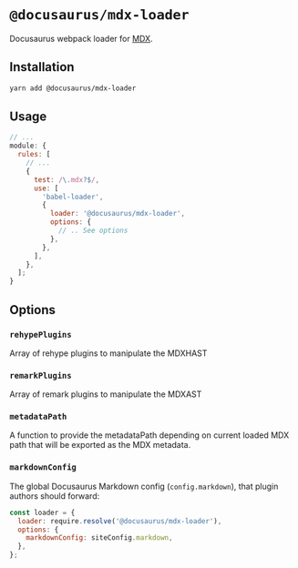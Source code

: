 # `@docusaurus/mdx-loader`

Docusaurus webpack loader for [MDX](https://github.com/mdx-js/mdx).

## Installation

```sh
yarn add @docusaurus/mdx-loader
```

## Usage

```js
// ...
module: {
  rules: [
    // ...
    {
      test: /\.mdx?$/,
      use: [
        'babel-loader',
        {
          loader: '@docusaurus/mdx-loader',
          options: {
            // .. See options
          },
        },
      ],
    },
  ];
}
```

## Options

### `rehypePlugins`

Array of rehype plugins to manipulate the MDXHAST

### `remarkPlugins`

Array of remark plugins to manipulate the MDXAST

### `metadataPath`

A function to provide the metadataPath depending on current loaded MDX path that will be exported as the MDX metadata.

### `markdownConfig`

The global Docusaurus Markdown config (`config.markdown`), that plugin authors should forward:

```js
const loader = {
  loader: require.resolve('@docusaurus/mdx-loader'),
  options: {
    markdownConfig: siteConfig.markdown,
  },
};
```